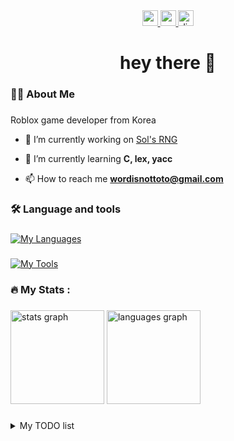 <div align="center">
  <a href="https://www.roblox.com/users/2912484262/profile" target="_blank">
    <img src="https://img.shields.io/static/v1?message=Roblox&logo=roblox&label=&color=1F1F1F&logoColor=white&labelColor=&style=for-the-badge" height="25" alt="roblox logo"  />
  </a>
  <a href="https://www.youtube.com/channel/UCtPd_H9vyGWIHEim5RpF_IA" target="_blank">
    <img src="https://img.shields.io/static/v1?message=Youtube&logo=youtube&label=&color=FF0000&logoColor=white&labelColor=&style=for-the-badge" height="25" alt="youtube logo"  />
  </a>
  <a href="https://discordapp.com/users/950681069194186782" target="_blank">
    <img src="https://img.shields.io/static/v1?message=Discord&logo=discord&label=&color=1DA1F2&logoColor=white&labelColor=&style=for-the-badge" height="25" alt="discord logo"  />
  </a>
</div>

###

<h1 align="center">hey there 👋</h1>

###

<h3 align="left">👨‍💻  About Me</h3>

###

Roblox game developer from Korea

- 🔭 I’m currently working on [Sol's RNG](https://www.roblox.com/games/15532962292/Sols-RNG)

- 🌱 I’m currently learning **C, lex, yacc**

- 📫 How to reach me **wordisnottoto@gmail.com**

###

<h3 align="left">🛠 Language and tools</h3>

###

[![My Languages](https://skillicons.dev/icons?i=lua,python,c,ruby)](https://skillicons.dev)

###

[![My Tools](https://skillicons.dev/icons?i=robloxstudio,vscode)](https://skillicons.dev)

###

<h3 align="left">🔥   My Stats :</h3>

###

<div align="left">
  <img src="https://github-readme-stats.vercel.app/api?username=Word30210&hide_title=false&hide_rank=false&show_icons=true&include_all_commits=true&count_private=true&disable_animations=false&theme=dark&locale=en&hide_border=true&order=1" height="150" alt="stats graph"  />
  <img src="https://github-readme-stats.vercel.app/api/top-langs?username=Word30210&locale=en&hide_title=false&layout=compact&card_width=320&langs_count=5&theme=dark&hide_border=true&order=2" height="150" alt="languages graph"  />
</div>

###

<details>
  <summary>My TODO list</summary>
  <blockquote>
    Class for rblx: https://github.com/Word30210/Class
  </blockquote>
  
  <blockquote>
    llex(flex in lua): private
  </blockquote>

  <blockquote>
    lyacc(yacc in lua): private
  </blockquote>

  <blockquote>
    RoPG Maker(rpg maker in lua): private
  </blockquote>
</details>
